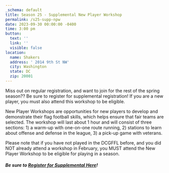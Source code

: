 ```yaml
---
_schema: default
title: Season 25 - Supplemental New Player Workshop
permalink: /s25-supp-npw
date: 2023-09-30 00:00:00 -0400
time: 3:00 pm
button:
  text: ''
  link: ''
  visible: false
location:
  name: Shakers
  address: ' 2014 9th St NW'
  city: Washington
  state: DC
  zip: 20001
---
```

Miss out on regular registration, and want to join for the rest of the spring season??  Be sure to register for supplemental registration!  If you are a new player, you must also attend this workshop to be eligible.

New Player Workshops are opportunities for new players to develop and demonstrate their flag football skills, which helps ensure that fair teams are selected. The workshop will last about 1 hour and will consist of three sections: 1) a warm-up with one-on-one route running, 2) stations to learn about offense and defense in the league, 3) a pick-up game with veterans.

Please note that if you have not played in the DCGFFL before, and you did NOT already attend a workshop in February, you MUST attend the New Player Workshop to be eligible for playing in a season.

##### Be sure to [Register for Supplemental Here](https://forms.gle/GhYKhkFAiwbShTSDA "https://forms.gle/GhYKhkFAiwbShTSDA")!